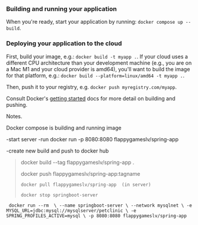 ### Building and running your application

When you're ready, start your application by running:
`docker compose up --build`.

### Deploying your application to the cloud

First, build your image, e.g.: `docker build -t myapp .`.
If your cloud uses a different CPU architecture than your development
machine (e.g., you are on a Mac M1 and your cloud provider is amd64),
you'll want to build the image for that platform, e.g.:
`docker build --platform=linux/amd64 -t myapp .`.

Then, push it to your registry, e.g. `docker push myregistry.com/myapp`.

Consult Docker's [getting started](https://docs.docker.com/go/get-started-sharing/)
docs for more detail on building and pushing.

Notes.

Docker compose is building and running image

-start server
-run docker run -p 8080:8080 flappygameslv/spring-app

-create new build and push to docker hub

>docker build --tag flappygameslv/spring-app .
> 
>docker push flappygameslv/spring-app:tagname
> 
> `docker pull flappygameslv/spring-app  (in server)`
> 
> `docker stop springboot-server`
> 
> 
> 
` docker run --rm  \
--name springboot-server \
--network mysqlnet \
-e MYSQL_URL=jdbc:mysql://mysqlserver/petclinic \
-e SPRING_PROFILES_ACTIVE=mysql \
-p 8080:8080 flappygameslv/spring-app`


